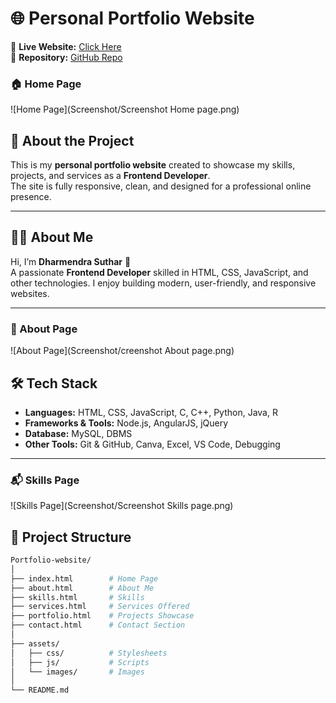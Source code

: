 # 🌐 Personal Portfolio Website

🔗 **Live Website:** [Click Here](https://dharmendrasuthar.github.io/Portfolio-website/)  
📂 **Repository:** [GitHub Repo](https://github.com/dharmendrasuthar/Portfolio-website)

### 🏠 Home Page
![Home Page](Screenshot/Screenshot Home page.png)

## 📖 About the Project

This is my **personal portfolio website** created to showcase my skills, projects, and services as a **Frontend Developer**.  
The site is fully responsive, clean, and designed for a professional online presence.

---

## 🧑‍💻 About Me

Hi, I’m **Dharmendra Suthar** 👋  
A passionate **Frontend Developer** skilled in HTML, CSS, JavaScript, and other technologies. I enjoy building modern, user-friendly, and responsive websites.  

---
### 💼 About Page
![About Page](Screenshot/creenshot About page.png)

## 🛠️ Tech Stack

- **Languages:** HTML, CSS, JavaScript, C, C++, Python, Java, R  
- **Frameworks & Tools:** Node.js, AngularJS, jQuery  
- **Database:** MySQL, DBMS  
- **Other Tools:** Git & GitHub, Canva, Excel, VS Code, Debugging  

---


### 📬 Skills Page
![Skills Page](Screenshot/Screenshot Skills page.png)

## 📂 Project Structure

```bash
Portfolio-website/
│
├── index.html        # Home Page
├── about.html        # About Me
├── skills.html       # Skills
├── services.html     # Services Offered
├── portfolio.html    # Projects Showcase
├── contact.html      # Contact Section
│
├── assets/
│   ├── css/          # Stylesheets
│   ├── js/           # Scripts
│   └── images/       # Images
│
└── README.md
